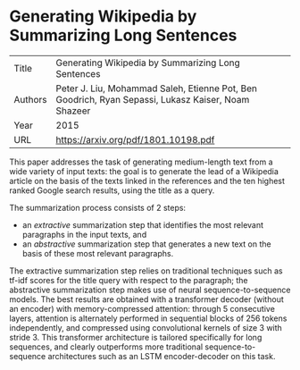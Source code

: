 # Generating Wikipedia by Summarizing Long Sentences

|||
| --- | --- |
| Title | Generating Wikipedia by Summarizing Long Sentences |
| Authors | Peter J. Liu, Mohammad Saleh, Etienne Pot, Ben Goodrich, Ryan Sepassi, Lukasz Kaiser, Noam Shazeer |
| Year | 2015 |
| URL | https://arxiv.org/pdf/1801.10198.pdf |

This paper addresses the task of generating medium-length text from a wide
variety of input texts: the goal is to generate the lead of a Wikipedia article
on the basis of the texts linked in the references and the ten highest ranked 
Google search results, using the title as a query. 

The summarization process consists of 2 steps: 

- an _extractive_ summarization step that identifies the most relevant paragraphs
in the input texts, and
- an _abstractive_ summarization step that generates a new text on the basis
of these most relevant paragraphs.

The extractive summarization step relies on traditional techniques such as
tf-idf scores for the title query with respect to the paragraph; the abstractive
summarization step makes use of neural sequence-to-sequence models. The best results are
obtained with a transformer decoder (without an encoder) with memory-compressed attention: through
 5 consecutive layers, attention is alternately performed in sequential blocks of 256 tokens independently, and compressed using 
 convolutional kernels of size 3 with stride 3. This transformer architecture is 
 tailored specifically for long sequences, and clearly outperforms more traditional
 sequence-to-sequence architectures such as an LSTM encoder-decoder on this task.
 

